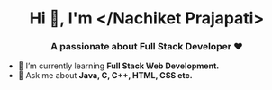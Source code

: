 <html>
<head>
</head>
<body>
<h1 align="center">Hi 👋, I'm &lt;/Nachiket Prajapati&gt;</h1>
<h3 align="center">A passionate about Full Stack Developer &hearts;</h3>

- 🌱 I’m currently learning **Full Stack Web Development.**
- 💬 Ask me about **Java, C, C++, HTML, CSS etc.**
</body>
</html>

